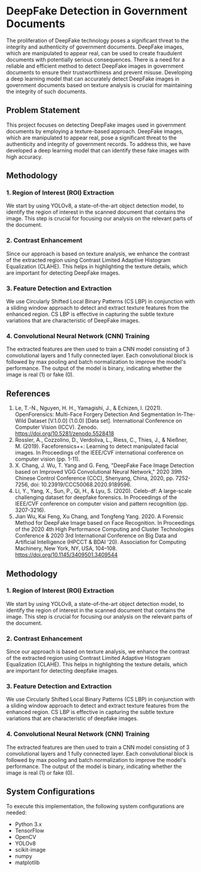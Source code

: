 # DeepFake Detection in Government Documents

The proliferation of DeepFake technology poses a significant threat to the integrity and authenticity of government documents. DeepFake images, which are manipulated to appear real, can be used to create fraudulent documents with potentially serious consequences. There is a need for a reliable and efficient method to detect DeepFake images in government documents to ensure their trustworthiness and prevent misuse. Developing a deep learning model that can accurately detect DeepFake images in government documents based on texture analysis is crucial for maintaining the integrity of such documents.

## Problem Statement

This project focuses on detecting DeepFake images used in government documents by employing a texture-based approach. DeepFake images, which are manipulated to appear real, pose a significant threat to the authenticity and integrity of government records. To address this, we have developed a deep learning model that can identify these fake images with high accuracy.

## Methodology

### 1. Region of Interest (ROI) Extraction

We start by using YOLOv8, a state-of-the-art object detection model, to identify the region of interest in the scanned document that contains the image. This step is crucial for focusing our analysis on the relevant parts of the document.

### 2. Contrast Enhancement

Since our approach is based on texture analysis, we enhance the contrast of the extracted region using Contrast Limited Adaptive Histogram Equalization (CLAHE). This helps in highlighting the texture details, which are important for detecting DeepFake images.

### 3. Feature Detection and Extraction

We use Circularly Shifted Local Binary Patterns (CS LBP) in conjunction with a sliding window approach to detect and extract texture features from the enhanced region. CS LBP is effective in capturing the subtle texture variations that are characteristic of DeepFake images.

### 4. Convolutional Neural Network (CNN) Training

The extracted features are then used to train a CNN model consisting of 3 convolutional layers and 1 fully connected layer. Each convolutional block is followed by max pooling and batch normalization to improve the model's performance. The output of the model is binary, indicating whether the image is real (1) or fake (0).

## References

1. Le, T.-N., Nguyen, H. H., Yamagishi, J., & Echizen, I. (2021). OpenForensics: Multi-Face Forgery Detection And Segmentation In-The-Wild Dataset [V.1.0.0] (1.0.0) [Data set]. International Conference on Computer Vision (ICCV). Zenodo. https://doi.org/10.5281/zenodo.5528418
2. Rossler, A., Cozzolino, D., Verdoliva, L., Riess, C., Thies, J., & Nießner, M. (2019). Faceforensics++: Learning to detect manipulated facial images. In Proceedings of the IEEE/CVF international conference on computer vision (pp. 1-11).
3. X. Chang, J. Wu, T. Yang and G. Feng, "DeepFake Face Image Detection based on Improved VGG Convolutional Neural Network," 2020 39th Chinese Control Conference (CCC), Shenyang, China, 2020, pp. 7252-7256, doi: 10.23919/CCC50068.2020.9189596.
4. Li, Y., Yang, X., Sun, P., Qi, H., & Lyu, S. (2020). Celeb-df: A large-scale challenging dataset for deepfake forensics. In Proceedings of the IEEE/CVF conference on computer vision and pattern recognition (pp. 3207-3216).
5. Jian Wu, Kai Feng, Xu Chang, and Tongfeng Yang. 2020. A Forensic Method for DeepFake Image based on Face Recognition. In Proceedings of the 2020 4th High Performance Computing and Cluster Technologies Conference & 2020 3rd International Conference on Big Data and Artificial Intelligence (HPCCT & BDAI '20). Association for Computing Machinery, New York, NY, USA, 104–108. https://doi.org/10.1145/3409501.3409544

## Methodology

### 1. Region of Interest (ROI) Extraction

We start by using YOLOv8, a state-of-the-art object detection model, to identify the region of interest in the scanned document that contains the image. This step is crucial for focusing our analysis on the relevant parts of the document.

### 2. Contrast Enhancement

Since our approach is based on texture analysis, we enhance the contrast of the extracted region using Contrast Limited Adaptive Histogram Equalization (CLAHE). This helps in highlighting the texture details, which are important for detecting deepfake images.

### 3. Feature Detection and Extraction

We use Circularly Shifted Local Binary Patterns (CS LBP) in conjunction with a sliding window approach to detect and extract texture features from the enhanced region. CS LBP is effective in capturing the subtle texture variations that are characteristic of deepfake images.

### 4. Convolutional Neural Network (CNN) Training

The extracted features are then used to train a CNN model consisting of 3 convolutional layers and 1 fully connected layer. Each convolutional block is followed by max pooling and batch normalization to improve the model's performance. The output of the model is binary, indicating whether the image is real (1) or fake (0).

## System Configurations

To execute this implementation, the following system configurations are needed:

- Python 3.x
- TensorFlow
- OpenCV
- YOLOv8
- scikit-image
- numpy
- matplotlib

